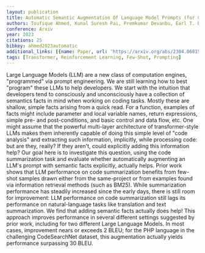```yaml
---
layout: publication
title: Automatic Semantic Augmentation Of Language Model Prompts (for Code Summarization)
authors: Toufique Ahmed, Kunal Suresh Pai, Premkumar Devanbu, Earl T. Barr
conference: Arxiv
year: 2023
citations: 25
bibkey: ahmed2023automatic
additional_links: [{name: Paper, url: 'https://arxiv.org/abs/2304.06815'}]
tags: [Transformer, Reinforcement Learning, Few-Shot, Prompting]
---
```

Large Language Models (LLM) are a new class of computation engines,
"programmed" via prompt engineering. We are still learning how to best
"program" these LLMs to help developers. We start with the intuition that
developers tend to consciously and unconsciously have a collection of semantics
facts in mind when working on coding tasks. Mostly these are shallow, simple
facts arising from a quick read. For a function, examples of facts might
include parameter and local variable names, return expressions, simple pre- and
post-conditions, and basic control and data flow, etc.
  One might assume that the powerful multi-layer architecture of
transformer-style LLMs makes them inherently capable of doing this simple level
of "code analysis" and extracting such information, implicitly, while
processing code: but are they, really? If they aren't, could explicitly adding
this information help? Our goal here is to investigate this question, using the
code summarization task and evaluate whether automatically augmenting an LLM's
prompt with semantic facts explicitly, actually helps.
  Prior work shows that LLM performance on code summarization benefits from
few-shot samples drawn either from the same-project or from examples found via
information retrieval methods (such as BM25). While summarization performance
has steadily increased since the early days, there is still room for
improvement: LLM performance on code summarization still lags its performance
on natural-language tasks like translation and text summarization.
  We find that adding semantic facts actually does help! This approach improves
performance in several different settings suggested by prior work, including
for two different Large Language Models. In most cases, improvement nears or
exceeds 2 BLEU; for the PHP language in the challenging CodeSearchNet dataset,
this augmentation actually yields performance surpassing 30 BLEU.